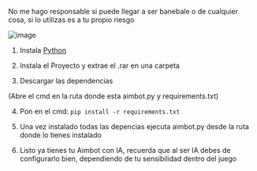 No me hago responsable si puede llegar a ser banebale o de cualquier cosa, si lo utilizas es a tu propio riesgo

![image](https://github.com/user-attachments/assets/075736e6-0314-4154-a907-efce231db19c)

1. Instala [Python](https://www.python.org/ftp/python/3.11.0/python-3.11.0-amd64.exe)

2. Instala el Proyecto y extrae el .rar en una carpeta

3. Descargar las dependencias

(Abre el cmd en la ruta donde esta aimbot.py y requirements.txt)

4. Pon en el cmd: ```pip install -r requirements.txt```

5. Una vez instalado todas las depencias ejecuta aimbot.py desde la ruta donde lo tienes instalado

6. Listo ya tienes tu Aimbot con IA, recuerda que al ser IA debes de configurarlo bien, dependiendo de tu sensibilidad dentro del juego
   
